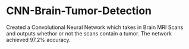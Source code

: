 # CNN-Brain-Tumor-Detection
Created a Convolutional Neural Network which takes in Brain MRI Scans and outputs whethor or not the scans contain a tumor. 
The network achieved 97.2% accuracy. 
